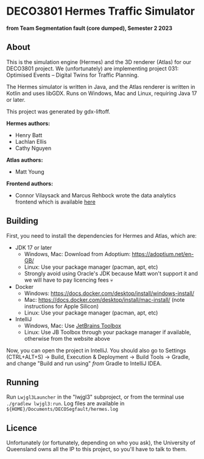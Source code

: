 # DECO3801 Hermes Traffic Simulator
**from Team Segmentation fault (core dumped), Semester 2 2023**

## About
This is the simulation engine (Hermes) and the 3D renderer (Atlas) for our DECO3801 project. We (unfortunately)
are implementing project 031: Optimised Events – Digital Twins for Traffic Planning.

The Hermes simulator is written in Java, and the Atlas renderer is written in Kotlin and uses libGDX. Runs
on Windows, Mac and Linux, requiring Java 17 or later.

This project was generated by gdx-liftoff.

**Hermes authors:**
- Henry Batt
- Lachlan Ellis
- Cathy Nguyen

**Atlas authors:**
- Matt Young

**Frontend authors:**
- Connor Vilaysack and Marcus Rehbock wrote the data analytics frontend which is available [here](TODO)

## Building
First, you need to install the dependencies for Hermes and Atlas, which are:

- JDK 17 or later
  - Windows, Mac: Download from Adoptium: https://adoptium.net/en-GB/
  - Linux: Use your package manager (pacman, apt, etc)
  - Strongly avoid using Oracle's JDK because Matt won't support it and we will have to pay licencing fees :skull:
- Docker
  - Windows: https://docs.docker.com/desktop/install/windows-install/
  - Mac: https://docs.docker.com/desktop/install/mac-install/ (note instructions for Apple Silicon)
  - Linux: Use your package manager (pacman, apt, etc)
- IntelliJ
  - Windows, Mac: Use [JetBrains Toolbox](https://www.jetbrains.com/toolbox-app/)
  - Linux: Use JB Toolbox through your package manager if available, otherwise from the website above

Now, you can open the project in IntelliJ. You should also go to Settings (CTRL+ALT+S) 
-> Build, Execution & Deployment -> Build Tools -> Gradle, and change "Build and run using" _from_ Gradle to
IntelliJ IDEA.

## Running
Run `Lwjgl3Launcher` in the "lwjgl3" subproject, or from the terminal use `./gradlew lwjgl3:run`. Log files
are available in `${HOME}/Documents/DECOSegfault/hermes.log`

## Licence
Unfortunately (or fortunately, depending on who you ask), the University of Queensland owns all the IP to
this project, so you'll have to talk to them.
